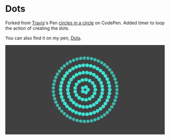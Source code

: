 Dots
====

Forked from [Travis](http://codepen.io/trhino/)'s Pen [circles in a circle](http://codepen.io/trhino/pen/BApet/) on CodePen. Added timer to loop the action of creating the dots.

You can also find it on my pen, [Dots](http://codepen.io/Prince_Perry/pen/qJjGw).

![Dot screenshot](https://raw.githubusercontent.com/pmerrity/Dots/master/screenshot.png)
